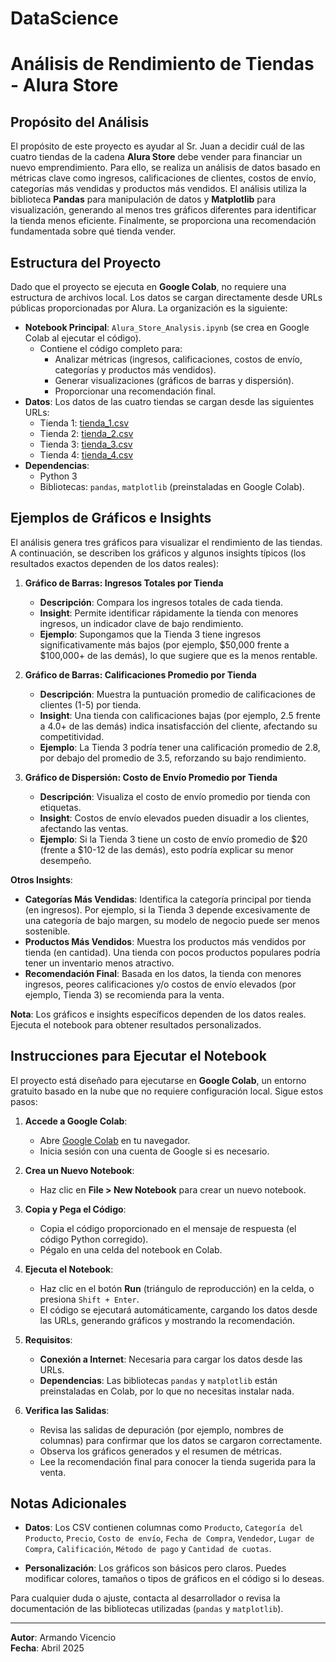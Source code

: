 # DataScience
# Análisis de Rendimiento de Tiendas - Alura Store

## Propósito del Análisis

El propósito de este proyecto es ayudar al Sr. Juan a decidir cuál de las cuatro tiendas de la cadena **Alura Store** debe vender para financiar un nuevo emprendimiento. Para ello, se realiza un análisis de datos basado en métricas clave como ingresos, calificaciones de clientes, costos de envío, categorías más vendidas y productos más vendidos. El análisis utiliza la biblioteca **Pandas** para manipulación de datos y **Matplotlib** para visualización, generando al menos tres gráficos diferentes para identificar la tienda menos eficiente. Finalmente, se proporciona una recomendación fundamentada sobre qué tienda vender.

## Estructura del Proyecto

Dado que el proyecto se ejecuta en **Google Colab**, no requiere una estructura de archivos local. Los datos se cargan directamente desde URLs públicas proporcionadas por Alura. La organización es la siguiente:

- **Notebook Principal**: `Alura_Store_Analysis.ipynb` (se crea en Google Colab al ejecutar el código).
  - Contiene el código completo para:
    - Analizar métricas (ingresos, calificaciones, costos de envío, categorías y productos más vendidos).
    - Generar visualizaciones (gráficos de barras y dispersión).
    - Proporcionar una recomendación final.
- **Datos**: Los datos de las cuatro tiendas se cargan desde las siguientes URLs:
  - Tienda 1: [tienda_1.csv](https://raw.githubusercontent.com/alura-es-cursos/challenge1-data-science-latam/refs/heads/main/base-de-datos-challenge1-latam/tienda_1%20.csv)
  - Tienda 2: [tienda_2.csv](https://raw.githubusercontent.com/alura-es-cursos/challenge1-data-science-latam/refs/heads/main/base-de-datos-challenge1-latam/tienda_2.csv)
  - Tienda 3: [tienda_3.csv](https://raw.githubusercontent.com/alura-es-cursos/challenge1-data-science-latam/refs/heads/main/base-de-datos-challenge1-latam/tienda_3.csv)
  - Tienda 4: [tienda_4.csv](https://raw.githubusercontent.com/alura-es-cursos/challenge1-data-science-latam/refs/heads/main/base-de-datos-challenge1-latam/tienda_4.csv)
- **Dependencias**: 
  - Python 3
  - Bibliotecas: `pandas`, `matplotlib` (preinstaladas en Google Colab).

## Ejemplos de Gráficos e Insights

El análisis genera tres gráficos para visualizar el rendimiento de las tiendas. A continuación, se describen los gráficos y algunos insights típicos (los resultados exactos dependen de los datos reales):

1. **Gráfico de Barras: Ingresos Totales por Tienda**
   - **Descripción**: Compara los ingresos totales de cada tienda.
   - **Insight**: Permite identificar rápidamente la tienda con menores ingresos, un indicador clave de bajo rendimiento.
   - **Ejemplo**: Supongamos que la Tienda 3 tiene ingresos significativamente más bajos (por ejemplo, $50,000 frente a $100,000+ de las demás), lo que sugiere que es la menos rentable.

2. **Gráfico de Barras: Calificaciones Promedio por Tienda**
   - **Descripción**: Muestra la puntuación promedio de calificaciones de clientes (1-5) por tienda.
   - **Insight**: Una tienda con calificaciones bajas (por ejemplo, 2.5 frente a 4.0+ de las demás) indica insatisfacción del cliente, afectando su competitividad.
   - **Ejemplo**: La Tienda 3 podría tener una calificación promedio de 2.8, por debajo del promedio de 3.5, reforzando su bajo rendimiento.

3. **Gráfico de Dispersión: Costo de Envío Promedio por Tienda**
   - **Descripción**: Visualiza el costo de envío promedio por tienda con etiquetas.
   - **Insight**: Costos de envío elevados pueden disuadir a los clientes, afectando las ventas.
   - **Ejemplo**: Si la Tienda 3 tiene un costo de envío promedio de $20 (frente a $10-12 de las demás), esto podría explicar su menor desempeño.

**Otros Insights**:
- **Categorías Más Vendidas**: Identifica la categoría principal por tienda (en ingresos). Por ejemplo, si la Tienda 3 depende excesivamente de una categoría de bajo margen, su modelo de negocio puede ser menos sostenible.
- **Productos Más Vendidos**: Muestra los productos más vendidos por tienda (en cantidad). Una tienda con pocos productos populares podría tener un inventario menos atractivo.
- **Recomendación Final**: Basada en los datos, la tienda con menores ingresos, peores calificaciones y/o costos de envío elevados (por ejemplo, Tienda 3) se recomienda para la venta.

**Nota**: Los gráficos e insights específicos dependen de los datos reales. Ejecuta el notebook para obtener resultados personalizados.

## Instrucciones para Ejecutar el Notebook

El proyecto está diseñado para ejecutarse en **Google Colab**, un entorno gratuito basado en la nube que no requiere configuración local. Sigue estos pasos:

1. **Accede a Google Colab**:
   - Abre [Google Colab](https://colab.research.google.com/) en tu navegador.
   - Inicia sesión con una cuenta de Google si es necesario.

2. **Crea un Nuevo Notebook**:
   - Haz clic en **File > New Notebook** para crear un nuevo notebook.

3. **Copia y Pega el Código**:
   - Copia el código proporcionado en el mensaje de respuesta (el código Python corregido).
   - Pégalo en una celda del notebook en Colab.

4. **Ejecuta el Notebook**:
   - Haz clic en el botón **Run** (triángulo de reproducción) en la celda, o presiona `Shift + Enter`.
   - El código se ejecutará automáticamente, cargando los datos desde las URLs, generando gráficos y mostrando la recomendación.

5. **Requisitos**:
   - **Conexión a Internet**: Necesaria para cargar los datos desde las URLs.
   - **Dependencias**: Las bibliotecas `pandas` y `matplotlib` están preinstaladas en Colab, por lo que no necesitas instalar nada.

6. **Verifica las Salidas**:
   - Revisa las salidas de depuración (por ejemplo, nombres de columnas) para confirmar que los datos se cargaron correctamente.
   - Observa los gráficos generados y el resumen de métricas.
   - Lee la recomendación final para conocer la tienda sugerida para la venta.


## Notas Adicionales

- **Datos**: Los CSV contienen columnas como `Producto`, `Categoría del Producto`, `Precio`, `Costo de envío`, `Fecha de Compra`, `Vendedor`, `Lugar de Compra`, `Calificación`, `Método de pago` y `Cantidad de cuotas`.

- **Personalización**: Los gráficos son básicos pero claros. Puedes modificar colores, tamaños o tipos de gráficos en el código si lo deseas.

Para cualquier duda o ajuste, contacta al desarrollador o revisa la documentación de las bibliotecas utilizadas (`pandas` y `matplotlib`).

---

**Autor**: Armando Vicencio  
**Fecha**: Abril 2025
